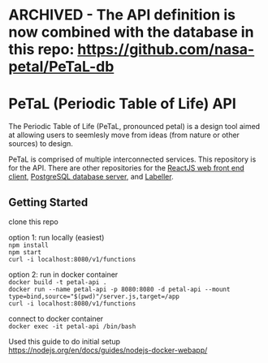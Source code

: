 # ARCHIVED - The API definition is now combined with the database in this repo: https://github.com/nasa-petal/PeTaL-db 


# PeTaL (Periodic Table of Life) API

The Periodic Table of Life (PeTaL, pronounced petal) is a design tool aimed at allowing users to seemlesly move from ideas (from nature or other sources) to design.

PeTaL is comprised of multiple interconnected services. This repository is for the API. There are other repositories for the [ReactJS web front end client](https://github.com/nasa/PeTaL), [PostgreSQL database server](https://github.com/nasa/petal-db), and [Labeller](https://github.com/nasa/petal-labeller).

## Getting Started

clone this repo

option 1: run locally (easiest)    
`npm install`    
`npm start`    
`curl -i localhost:8080/v1/functions`

option 2: run in docker container    
`docker build -t petal-api .`    
`docker run --name petal-api -p 8080:8080 -d petal-api --mount type=bind,source="$(pwd)"/server.js,target=/app`    
`curl -i localhost:8080/v1/functions`

connect to docker container    
`docker exec -it petal-api /bin/bash`    


Used this guide to do initial setup
https://nodejs.org/en/docs/guides/nodejs-docker-webapp/
